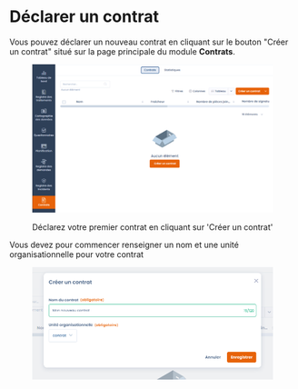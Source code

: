 # Déclarer un contrat

Vous pouvez déclarer un nouveau contrat en cliquant sur le bouton "Créer un contrat" situé sur la page principale du module **Contrats**.&#x20;

<figure><img src="../../.gitbook/assets/image (319).png" alt=""><figcaption><p>Déclarez votre premier contrat en cliquant sur 'Créer un contrat'</p></figcaption></figure>



Vous devez pour commencer renseigner un nom et une unité organisationnelle pour votre contrat

<figure><img src="../../.gitbook/assets/image (320).png" alt=""><figcaption></figcaption></figure>

